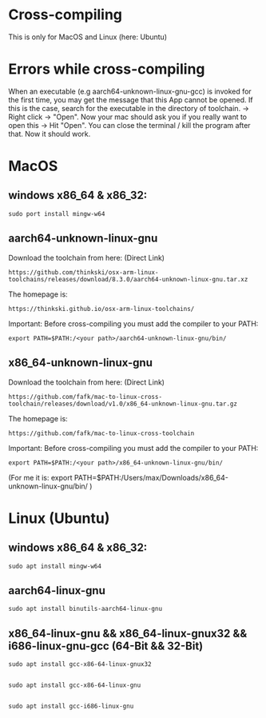 # Cross-compiling
This is only for MacOS and Linux (here: Ubuntu)

# Errors while cross-compiling
When an executable (e.g aarch64-unknown-linux-gnu-gcc) is invoked for the first time, you may get the message that this App cannot be opened. If this is the case, search for the executable in the directory of toolchain. -> Right click -> "Open". Now your mac should ask you if you really want to open this -> Hit "Open". You can close the terminal / kill the program after that. Now it should work.

# MacOS

## windows x86_64 & x86_32:

    sudo port install mingw-w64

## aarch64-unknown-linux-gnu
Download the toolchain from here: (Direct Link)

    https://github.com/thinkski/osx-arm-linux-toolchains/releases/download/8.3.0/aarch64-unknown-linux-gnu.tar.xz

The homepage is:

    https://thinkski.github.io/osx-arm-linux-toolchains/

Important: Before cross-compiling you must add the compiler to your PATH:

    export PATH=$PATH:/<your path>/aarch64-unknown-linux-gnu/bin/

## x86_64-unknown-linux-gnu
Download the toolchain from here: (Direct Link)

    https://github.com/fafk/mac-to-linux-cross-toolchain/releases/download/v1.0/x86_64-unknown-linux-gnu.tar.gz

The homepage is:

    https://github.com/fafk/mac-to-linux-cross-toolchain

Important: Before cross-compiling you must add the compiler to your PATH:

    export PATH=$PATH:/<your path>/x86_64-unknown-linux-gnu/bin/

(For me it is:
    export PATH=$PATH:/Users/max/Downloads/x86_64-unknown-linux-gnu/bin/
)

# Linux (Ubuntu)

## windows x86_64 & x86_32:

    sudo apt install mingw-w64

## aarch64-linux-gnu

    sudo apt install binutils-aarch64-linux-gnu

## x86_64-linux-gnu && x86_64-linux-gnux32 && i686-linux-gnu-gcc (64-Bit && 32-Bit)

    sudo apt install gcc-x86-64-linux-gnux32


    sudo apt install gcc-x86-64-linux-gnu


    sudo apt install gcc-i686-linux-gnu


